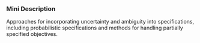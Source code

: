 ### Mini Description

Approaches for incorporating uncertainty and ambiguity into specifications, including probabilistic specifications and methods for handling partially specified objectives.
